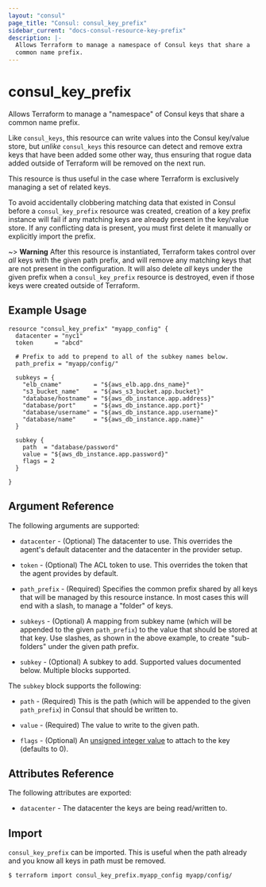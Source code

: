 ```yaml
---
layout: "consul"
page_title: "Consul: consul_key_prefix"
sidebar_current: "docs-consul-resource-key-prefix"
description: |-
  Allows Terraform to manage a namespace of Consul keys that share a
  common name prefix.
---
```


# consul_key_prefix

Allows Terraform to manage a "namespace" of Consul keys that share a common
name prefix.

Like `consul_keys`, this resource can write values into the Consul key/value
store, but *unlike* `consul_keys` this resource can detect and remove extra
keys that have been added some other way, thus ensuring that rogue data
added outside of Terraform will be removed on the next run.

This resource is thus useful in the case where Terraform is exclusively
managing a set of related keys.

To avoid accidentally clobbering matching data that existed in Consul before
a `consul_key_prefix` resource was created, creation of a key prefix instance
will fail if any matching keys are already present in the key/value store.
If any conflicting data is present, you must first delete it manually or
explicitly import the prefix.

~> **Warning** After this resource is instantiated, Terraform takes control
over *all* keys with the given path prefix, and will remove any matching keys
that are not present in the configuration. It will also delete *all* keys under
the given prefix when a `consul_key_prefix` resource is destroyed, even if
those keys were created outside of Terraform.

## Example Usage

```hcl
resource "consul_key_prefix" "myapp_config" {
  datacenter = "nyc1"
  token      = "abcd"

  # Prefix to add to prepend to all of the subkey names below.
  path_prefix = "myapp/config/"

  subkeys = {
    "elb_cname"         = "${aws_elb.app.dns_name}"
    "s3_bucket_name"    = "${aws_s3_bucket.app.bucket}"
    "database/hostname" = "${aws_db_instance.app.address}"
    "database/port"     = "${aws_db_instance.app.port}"
    "database/username" = "${aws_db_instance.app.username}"
    "database/name"     = "${aws_db_instance.app.name}"
  }

  subkey {
    path  = "database/password"
    value = "${aws_db_instance.app.password}"
    flags = 2
  }

}
```

## Argument Reference

The following arguments are supported:

* `datacenter` - (Optional) The datacenter to use. This overrides the
  agent's default datacenter and the datacenter in the provider setup.

* `token` - (Optional) The ACL token to use. This overrides the
  token that the agent provides by default.

* `path_prefix` - (Required) Specifies the common prefix shared by all keys
  that will be managed by this resource instance. In most cases this will
  end with a slash, to manage a "folder" of keys.

* `subkeys` - (Optional) A mapping from subkey name (which will be appended
  to the given `path_prefix`) to the value that should be stored at that key.
  Use slashes, as shown in the above example, to create "sub-folders" under
  the given path prefix.

* `subkey` - (Optional) A subkey to add. Supported values documented below.
  Multiple blocks supported.

The `subkey` block supports the following:

* `path` - (Required) This is the path (which will be appended to the given
  `path_prefix`) in Consul that should be written to.

* `value` - (Required) The value to write to the given path.

* `flags` - (Optional) An [unsigned integer value](https://www.consul.io/api/kv.html#flags-1)
  to attach to the key (defaults to 0).

## Attributes Reference

The following attributes are exported:

* `datacenter` - The datacenter the keys are being read/written to.

## Import

`consul_key_prefix` can be imported. This is useful when the path already and
you know all keys in path must be removed.

```
$ terraform import consul_key_prefix.myapp_config myapp/config/
```
